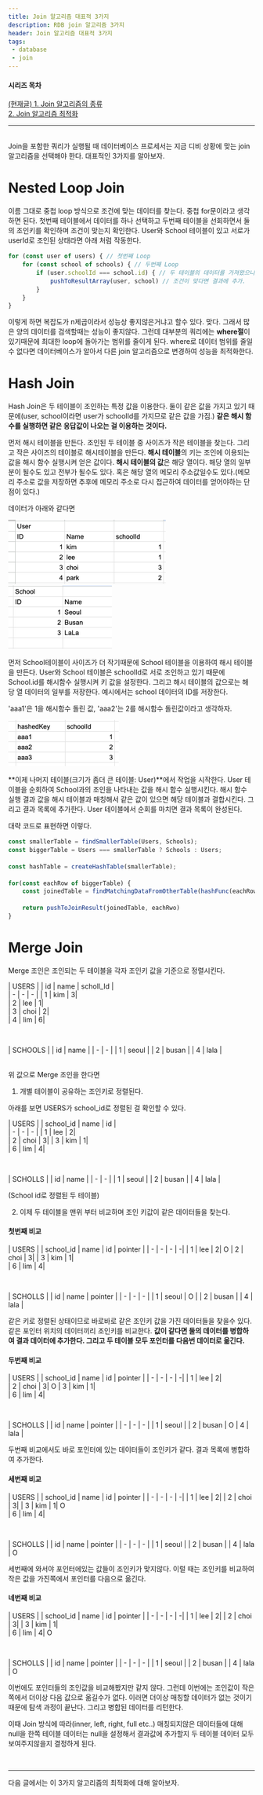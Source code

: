```yaml
---
title: Join 알고리즘 대표적 3가지
description: RDB join 알고리즘 3가지
header: Join 알고리즘 대표적 3가지
tags:
 - database
 - join
---
```



#### 시리즈 목차
<U>(현재글) 1. Join 알고리즘의 종류</U> <br>
[2. Join 알고리즘 최적화]() <br>

---
<br>
Join을 포함한 쿼리가 실행될 때 데이터베이스 프로세서는 지금 디비 상황에 맞는 join 알고리즘을 선택해야 한다. 대표적인 3가지를 알아보자.

# Nested Loop Join
이름 그대로 중첩 loop 방식으로 조건에 맞는 데이터를 찾는다. 중첩 for문이라고 생각하면 된다.
첫번째 테이블에서 데이터를 하나 선택하고 두번째 테이블을 선회하면서 둘의 조인키를 확인하며 조건이 맞는지 확인한다.
User와 School 테이블이 있고 서로가 userId로 조인된 상태라면 아래 처럼 작동한다.

```ts
for (const user of users) { // 첫번째 Loop
    for (const school of schools) { // 두번째 Loop
        if (user.schoolId === school.id) { // 두 테이블의 데이터를 가져왔으니 조인 조건 확인.
            pushToResultArray(user, school) // 조건이 맞다면 결과에 추가.
        }
    }
}
```
이렇게 하면 복잡도가 n제곱이라서 성능상 좋지않은거냐고 할수 있다. 맞다. 그래서 많은 양의 데이터를 검색할때는 성능이 좋지않다.
그런데 대부분의 쿼리에는 **where절**이 있기때문에 최대한 loop에 돌아가는 범위를 줄이게 된다. where로 데이터 범위를 줄일수 없다면 데이터베이스가 알아서 다른 join 알고리즘으로 변경하여 성능을 최적화한다.


# Hash Join
Hash Join은 두 테이블이 조인하는 특정 값을 이용한다. 둘이 같은 값을 가지고 있기 때문에(user, school이라면 user가 schoolId를 가지므로 같은 값을 가짐.) **같은 해시 함수를 실행하면 같은 응답값이 나오는 걸 이용하는 것이다.**

먼저 해시 테이블을 만든다. 조인된 두 테이블 중 사이즈가 작은 테이블을 찾는다. 그리고 작은 사이즈의 테이블로 해시테이블을 만든다. **해시 테이블**의 키는 조인에 이용되는 값을 해시 함수 실행시켜 얻은 값이다. **해시 테이블의 값**은 해당 열이다. 해당 열의 일부분이 될수도 있고 전부가 될수도 있다. 혹은 해당 열의 메모리 주소값일수도 있다.(메모리 주소로 값을 저장하면 추후에 메모리 주소로 다시 접근하여 데이터를 얻어야하는 단점이 있다.)

데이터가 아래와 같다면

![1](/img/writing-images/usertable.png)
![2](/img/writing-images/schooltable.png)

먼저 School테이블이 사이즈가 더 작기때문에 School 테이블을 이용하여 해시 테이블을 만든다. User와 School 테이블은 schoolId로 서로 조인하고 있기 때문에 School.id를 해시함수 실행시켜 키 값을 설정한다. 그리고 해시 테이블의 값으로는 해당 열 데이터의 일부를 저장한다. 예시에서는 school 데이터의 ID를 저장한다.

'aaa1'은 1을 해시함수 돌린 값, 'aaa2'는 2를 해시함수 돌린값이라고 생각하자.

![2](/img/writing-images/hashtable.png)

**이제 나머지 테이블(크기가 좀더 큰 테이블: User)**에서 작업을 시작한다. User 테이블을 순회하여 School과의 조인을 나타내는 값을 해시 함수 실행시킨다. 해시 함수 실행 결과 값을 해시 테이블과 매칭해서 같은 값이 있으면 해당 테이블과 결합시킨다. 그리고 결과 목록에 추가한다. User 테이블에서 순회를 마치면 결과 목록이 완성된다.

대략 코드로 표현하면 이렇다.
```ts
const smallerTable = findSmallerTable(Users, Schools);
const biggerTable = Users === smallerTable ? Schools : Users;

const hashTable = createHashTable(smallerTable);

for(const eachRow of biggerTable) {
    const joinedTable = findMatchingDataFromOtherTable(hashFunc(eachRow.joinKey))

    return pushToJoinResult(joinedTable, eachRwo)
}
```

# Merge Join

Merge 조인은 조인되는 두 테이블을 각자 조인키 값을 기준으로 정렬시킨다.

| USERS |
| id    | name | scholl_Id |    
| - | - | - |
| 1  | kim    |  3|   
| 2 | lee    |    1|   
| 3    | choi    | 2|        
| 4    | lim    |   6| 

<br>

| SCHOOLS    | 
| id    | name |
| - | - |
| 1  | seoul    |
| 2 | busan    |
| 4    | lala    |

<br>
위 값으로 Merge 조인을 한다면

1. 개별 테이블이 공유하는 조인키로 정렬된다.

아래를 보면 USERS가 school_id로 정렬된 걸 확인할 수 있다.

| USERS |
| school_id    | name | id |    
| - | - | - |
| 1 | lee    |    2|   
| 2    | choi    | 3| 
| 3  | kim    |  1|          
| 6    | lim    |   4| 

<br>

| SCHOLLS |
| id    | name |
| - | - |
| 1  | seoul    |
| 2 | busan    |
| 4    | lala    |

(School id로 정렬된 두 테이블)

2. 이제 두 테이블을 맨위 부터 비교하며 조인 키값이 같은 데이터들을 찾는다.

#### 첫번째 비교

| USERS    |
| school_id    | name | id | pointer |
| - | - | - | -|
| 1 | lee    |    2|   O
| 2    | choi    | 3| 
| 3  | kim    |  1|          
| 6    | lim    |   4| 

<br>

| SCHOLLS    |
| id    | name | pointer |
| - | - | - |
| 1  | seoul    | O |
| 2 | busan    |
| 4    | lala    |

같은 키로 정렬된 상태이므로 바로바로 같은 조인키 값을 가진 데이터들을 찾을수 있다. 
같은 포인터 위치의 데이터끼리 조인키를 비교한다. **값이 같다면 둘의 데이터를 병합하여 결과 데이터에 추가한다.
그리고 두 테이블 모두 포인터를 다음번 데이터로 옮긴다.**

#### 두번째 비교

| USERS    |
| school_id    | name | id | pointer |
| - | - | - | -|
| 1 | lee    |    2|   
| 2    | choi    | 3| O
| 3  | kim    |  1|          
| 6    | lim    |   4| 

<br>

| SCHOLLS    |
| id    | name | pointer |
| - | - | - |
| 1  | seoul    | 
| 2 | busan    |  O
| 4    | lala    |

두번째 비교에서도 바로 포인터에 있는 데이터들이 조인키가 같다. 결과 목록에 병합하여 추가한다.

#### 세번째 비교


| USERS    |
| school_id    | name | id | pointer |
| - | - | - | -|
| 1 | lee    |    2|
| 2    | choi    | 3| 
| 3  | kim    |  1| O    
| 6    | lim    |   4| 

<br>

| SCHOLLS    |
| id    | name | pointer |
| - | - | - |
| 1  | seoul    |
| 2 | busan    |
| 4    | lala    | O

세번째에 와서야 포인터에있는 값들이 조인키가 맞지않다. 이럴 때는 조인키를 비교하여 작은 값을 가진쪽에서 포인터를 다음으로 옮긴다.

#### 네번째 비교

| USERS    |
| school_id    | name | id | pointer |
| - | - | - | -|
| 1 | lee    |    2|
| 2    | choi    | 3| 
| 3  | kim    |  1|          
| 6    | lim    |   4|  O

<br>

| SCHOLLS    |
| id    | name | pointer |
| - | - | - |
| 1  | seoul    |
| 2 | busan    |
| 4    | lala    | O

이번에도 포인터들의 조인값을 비교해봤지만 같지 않다. 그런데 이번에는 조인값이 작은 쪽에서 더이상 다음 값으로 옮길수가 없다. 이러면 더이상 매칭할 데이터가 없는 것이기 때문에 탐색 과정이 끝난다. 그리고 병합된 데이터를 리턴한다.

이때 Join 방식에 따라(inner, left, right, full etc..) 매칭되지않은 데이터들에 대해 null을 한쪽 테이블 데이터는 null을 설정해서 결과값에 추가할지 두 테이블 데이터 모두 보여주지않을지 결정하게 된다.

<br>

---
다음 글에서는 이 3가지 알고리즘의 최적화에 대해 알아보자.